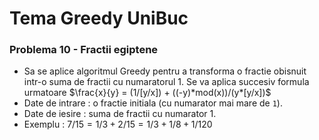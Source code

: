 # Tema Greedy UniBuc

### Problema 10 - Fractii egiptene
- Sa se aplice algoritmul Greedy pentru a transforma o fractie obisnuit intr-o suma de fractii cu numaratorul 1. Se va aplica succesiv formula urmatoare $`\frac{x}{y} = (1/[y/x]) + ((-y)*mod(x))/(y*[y/x])`$
- Date de intrare : o fractie initiala (cu numarator mai mare de `1`).
- Date de iesire : suma de fractii cu numarator 1.
- Exemplu : $`7/15 = 1/3 + 2/15 = 1/3 + 1/8 + 1/120`$
